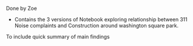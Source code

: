 Done by Zoe

- Contains the 3 versions of Notebook exploring relationship between 311 Noise complaints and Construction around washington square park. 


<future update> 
To include quick summary of main findings
